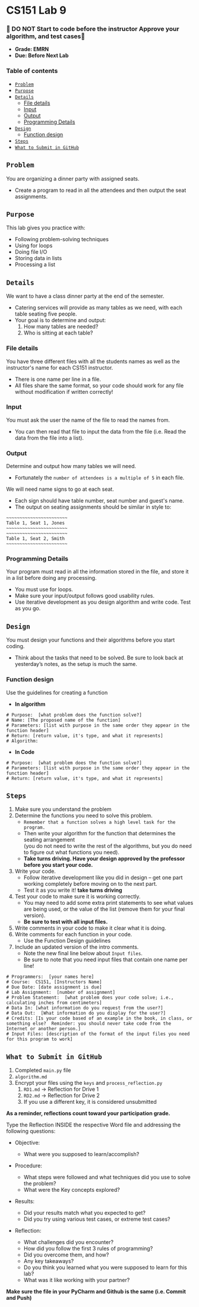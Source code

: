 <h1>CS151 Lab 9</h1>

 <h3>🔴 DO NOT Start to code before the instructor Approve your algorithm, and test cases🔴</h3>

- **Grade: EMRN**
- **Due: Before Next Lab**

<h3>Table of contents</h3>

<!-- TOC -->
  * [`Problem`](#problem)
  * [`Purpose`](#purpose)
  * [`Details`](#details)
    * [File details](#file-details)
    * [Input](#input-)
    * [Output](#output)
    * [Programming Details](#programming-details)
  * [`Design`](#design)
    * [Function design](#function-design-)
  * [`Steps`](#steps)
  * [`What to Submit in GitHub`](#what-to-submit-in-github)
<!-- TOC -->

## `Problem`
You are organizing a dinner party with assigned seats. 
- Create a program to read in all the attendees and then output the seat assignments.

## `Purpose`
This lab gives you practice with: 
* Following problem-solving techniques
* Using for loops
* Doing file I/O
* Storing data in lists
* Processing a list

## `Details`

We want to have a class dinner party at the end of the semester. 
- Catering services will provide as many tables as we need, with each table seating five people. 
- Your goal is to determine and output:
  1. How many tables are needed? 
  2. Who is sitting at each table?


### File details
You have three different files with all the students names as well as the instructor's name for each CS151 instructor.  
- There is one name per line in a file. 
- All files share the same format, so your code should work for any file without modification if written correctly!

### Input 
You must ask the user the name of the file to read the names from.
- You can then read that file to input the data from the file (i.e. Read the data from the file into a list).

### Output
 
Determine and output how many tables we will need. 
- Fortunately the `number of attendees is a multiple of 5` in each file.

We will need name signs to go at each seat. 
- Each sign should have table number, seat number and guest's name. 
- The output on seating assignments should be similar in style to:

```
~~~~~~~~~~~~~~~~~~~~~~~
Table 1, Seat 1, Jones
~~~~~~~~~~~~~~~~~~~~~~~
~~~~~~~~~~~~~~~~~~~~~~~
Table 1, Seat 2, Smith
~~~~~~~~~~~~~~~~~~~~~~~
```

### Programming Details
Your program must read in all the information stored in the file, and store it in a list before doing any processing.
- You must use for loops.
- Make sure your input/output follows good usability rules.
- Use iterative development as you design algorithm and write code. Test as you go.

## `Design`
You must design your functions and their algorithms before you start coding. 
- Think about the tasks that need to be solved. Be sure to look back at yesterday’s notes, as the setup is much the same.
### Function design 
  Use the guidelines for creating a function
  -  **In algorithm**
  ```
  # Purpose:  [what problem does the function solve?]
  # Name: [The proposed name of the function]
  # Parameters: [list with purpose in the same order they appear in the function header]
  # Return: [return value, it's type, and what it represents]
  # Algorithm:
  ```
  - **In Code**
  ```
  # Purpose:  [what problem does the function solve?]
  # Parameters: [list with purpose in the same order they appear in the function header]
  # Return: [return value, it's type, and what it represents]
  ```

## `Steps`
1. Make sure you understand the problem
2. Determine the functions you need to solve this problem. 
   - `Remember that a function solves a high level task for the program.` 
   - Then write your algorithm for the function that determines the seating arrangement 
   <br> (you do not need to write the rest of the algorithms, but you do need to figure out what functions you need). 
   - **Take turns driving. Have your design approved by the professor before you start your code.**
3. Write your code.
   - Follow iterative development like you did in design – get one part working completely before moving on to the next part. 
   - Test it as you write it! **take turns driving**
4. Test your code to make sure it is working correctly. 
   - You may need to add some extra print statements to see what values are being used, or the value of the list (remove them for your final version).  
   - **Be sure to test with all input files.**
5. Write comments in your code to make it clear what it is doing.
6. Write comments for each function in your code. 
   - Use the Function Design guidelines
7. Include an updated version of the intro comments. 
   - Note the new final line below about `Input files`. 
   - Be sure to note that you need input files that contain one name per line! 
```
# Programmers:  [your names here]
# Course:  CS151, [Instructors Name]
# Due Date: [date assignment is due]
# Lab Assignment:  [number of assignment]
# Problem Statement:  [what problem does your code solve; i.e., calculating inches from centimeters]
# Data In: [what information do you request from the user?]
# Data Out:  [What information do you display for the user?]
# Credits: [Is your code based of an example in the book, in class, or something else?  Reminder: you should never take code from the Internet or another person.]
# Input Files: [description of the format of the input files you need for this program to work]
```


## `What to Submit in GitHub`

1. Completed `main.py` file  
2. `algorithm.md`
3. Encrypt your files using the `keys` and `process_reflection.py`
   1. `RD1.md` -> Reflection for Drive 1
   2. `RD2.md` -> Reflection for Drive 2
   3. If you use a different key, it is considered unsubmitted

**As a reminder, reflections count toward your participation grade.**

Type the Reflection INSIDE the respective Word file and addressing the following questions:

 - Objective:
   - What were you supposed to learn/accomplish?

 - Procedure:
   - What steps were followed and what techniques did you use to solve the problem?
   - What were the Key concepts explored?

 - Results:
   - Did your results match what you expected to get?
   - Did you try using various test cases, or extreme test cases?
  
 - Reflection:
   - What challenges did you encounter? 
   - How did you follow the first 3 rules of programming?
   - Did you overcome them, and how? 
   - Any key takeaways? 
   - Do you think you learned what you were supposed to learn for this lab? 
   - What was it like working with your partner?

**Make sure the file in your PyCharm and Github is the same (i.e. Commit and Push)**